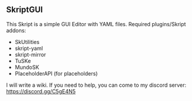 ## SkriptGUI

This Skript is a simple GUI Editor with YAML files.
Required plugins/Skript addons:
- SkUtilities
- skript-yaml
- skript-mirror
- TuSKe
- MundoSK
- PlaceholderAPI (for placeholders)

I will write a wiki.
If you need to help, you can come to my discord server: https://discord.gg/C5gE4N5
